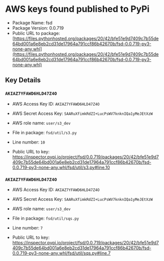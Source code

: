 # AWS keys found published to PyPi

* Package Name: fsd
* Package Version: 0.0.719
* Public URL to package: [https://files.pythonhosted.org/packages/20/42/bfe51e9d7409c7b55de64bd001a6e8eb2cd31de17964a791ccf86b42670b/fsd-0.0.719-py3-none-any.whl](https://files.pythonhosted.org/packages/20/42/bfe51e9d7409c7b55de64bd001a6e8eb2cd31de17964a791ccf86b42670b/fsd-0.0.719-py3-none-any.whl)

## Key Details

### `AKIAZ7YFAWD6HLD47Z4O`

* AWS Access Key ID: `AKIAZ7YFAWD6HLD47Z4O`
* AWS Secret Access Key: `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` 
* AWS role name: `user/s3_dev`
* File in package: `fsd/util/s3.py`
* Line number: `10`

* Public URL to key: https://inspector.pypi.io/project/fsd/0.0.719/packages/20/42/bfe51e9d7409c7b55de64bd001a6e8eb2cd31de17964a791ccf86b42670b/fsd-0.0.719-py3-none-any.whl/fsd/util/s3.py#line.10



### `AKIAZ7YFAWD6HLD47Z4O`

* AWS Access Key ID: `AKIAZ7YFAWD6HLD47Z4O`
* AWS Secret Access Key: `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` 
* AWS role name: `user/s3_dev`
* File in package: `fsd/util/sqs.py`
* Line number: `7`

* Public URL to key: https://inspector.pypi.io/project/fsd/0.0.719/packages/20/42/bfe51e9d7409c7b55de64bd001a6e8eb2cd31de17964a791ccf86b42670b/fsd-0.0.719-py3-none-any.whl/fsd/util/sqs.py#line.7


